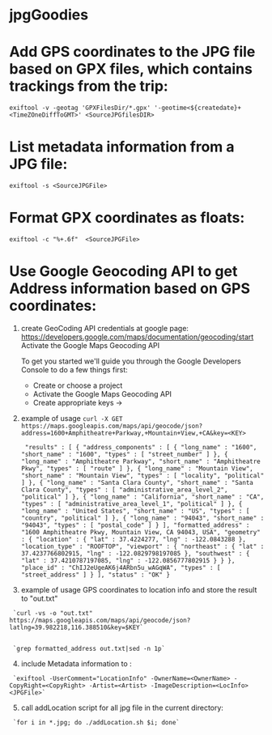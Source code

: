 # jpgGoodies

Add GPS coordinates to the JPG file based on GPX files, which contains trackings from the trip:
======================================================================
`exiftool -v -geotag 'GPXFilesDir/*.gpx' '-geotime<${createdate}+<TimeZOneDiffToGMT>' <SourceJPGfilesDIR>`

List metadata information from a JPG file:
==========================================

 `exiftool -s <SourceJPGFile>`

Format GPX coordinates as floats:
=================================

 `exiftool -c "%+.6f"  <SourceJPGFile>`
 
Use Google Geocoding API to get Address information based on GPS coordinates:
=============================================================================

   1.  create GeoCoding API credentials at google page:
          <https://developers.google.com/maps/documentation/geocoding/start>
		  Activate the Google Maps Geocoding API

	   To get you started we'll guide you through the Google Developers Console to do a few things first:

        * Create or choose a project
        * Activate the Google Maps Geocoding API
        * Create appropriate keys -> <KEY>
  
   2.  example of usage
	  `curl -X GET  https://maps.googleapis.com/maps/api/geocode/json?address=1600+Amphitheatre+Parkway,+Mountain+View,+CA&key=<KEY>`
	
		 ` "results" : [
		 {
			"address_components" : [
			   {
				  "long_name" : "1600",
				  "short_name" : "1600",
				  "types" : [ "street_number" ]
			   },
			   {
				  "long_name" : "Amphitheatre Parkway",
				  "short_name" : "Amphitheatre Pkwy",
				  "types" : [ "route" ]
			   },
			   {
				  "long_name" : "Mountain View",
				  "short_name" : "Mountain View",
				  "types" : [ "locality", "political" ]
			   },
			   {
				  "long_name" : "Santa Clara County",
				  "short_name" : "Santa Clara County",
				  "types" : [ "administrative_area_level_2", "political" ]
			   },
			   {
				  "long_name" : "California",
				  "short_name" : "CA",
				  "types" : [ "administrative_area_level_1", "political" ]
			   },
			   {
				  "long_name" : "United States",
				  "short_name" : "US",
				  "types" : [ "country", "political" ]
			   },
			   {
				  "long_name" : "94043",
				  "short_name" : "94043",
				  "types" : [ "postal_code" ]
			   }
			],
			"formatted_address" : "1600 Amphitheatre Pkwy, Mountain View, CA 94043, USA",
			"geometry" : {
			   "location" : {
				  "lat" : 37.4224277,
				  "lng" : -122.0843288
			   },
			   "location_type" : "ROOFTOP",
			   "viewport" : {
				  "northeast" : {
					 "lat" : 37.4237766802915,
					 "lng" : -122.0829798197085
				  },
				  "southwest" : {
					 "lat" : 37.4210787197085,
					 "lng" : -122.0856777802915
				  }
			   }
			},
			"place_id" : "ChIJ2eUgeAK6j4ARbn5u_wAGqWA",
			"types" : [ "street_address" ]
		 }
	  ],
	  "status" : "OK"
      }`

   3.  example of usage GPS coordinates to location info and store the
   result to "out.txt"
   
     `curl -vs -o "out.txt" https://maps.googleapis.com/maps/api/geocode/json?latlng=39.982218,116.388510&key=$KEY`
   
   
     `grep formatted_address out.txt|sed -n 1p`

   4. include Metadata information to <JPGFile>:
   
     `exiftool -UserComment="LocationInfo" -OwnerName=<OwnerName> -CopyRight=<CopyRight> -Artist=<Artist> -ImageDescription=<LocInfo> <JPGFile>`

   5. call addLocation script for all jpg file in the current
      directory:
	  
	 `for i in *.jpg; do ./addLocation.sh $i; done` 
   
